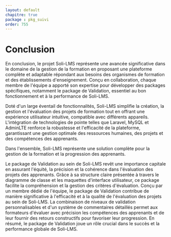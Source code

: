 ```yaml
---
layout: default
chapitre: true
package : pkg_suivi
order: 755
---
```


# Conclusion

En conclusion, le projet Soli-LMS représente une avancée significative dans le domaine de la gestion de la formation en proposant une plateforme complète et adaptable répondant aux besoins des organismes de formation et des établissements d'enseignement. Conçu en collaboration, chaque membre de l'équipe a apporté son expertise pour développer des packages spécifiques, notamment le package de Validation, essentiel au bon fonctionnement et à la performance de Soli-LMS.

Doté d'un large éventail de fonctionnalités, Soli-LMS simplifie la création, la gestion et l'évaluation des projets de formation tout en offrant une expérience utilisateur intuitive, compatible avec différents appareils. L'intégration de technologies de pointe telles que Laravel, MySQL et AdminLTE renforce la robustesse et l'efficacité de la plateforme, garantissant une gestion optimale des ressources humaines, des projets et des compétences des apprenants.

Dans l'ensemble, Soli-LMS représente une solution complète pour la gestion de la formation et la progression des apprenants.

Le package de Validation au sein de Soli-LMS revêt une importance capitale en assurant l'équité, la précision et la cohérence dans l'évaluation des projets des apprenants. Grâce à sa structure claire présentée à travers le diagramme de classe et les maquettes d'interface utilisateur, ce package facilite la compréhension et la gestion des critères d'évaluation. Conçu par un membre dédié de l'équipe, le package de Validation contribue de manière significative à l'efficacité et à la qualité de l'évaluation des projets au sein de Soli-LMS. La combinaison de niveaux de validation personnalisables et d'un système de commentaires détaillés permet aux formateurs d'évaluer avec précision les compétences des apprenants et de leur fournir des retours constructifs pour favoriser leur progression. En résumé, le package de Validation joue un rôle crucial dans le succès et la performance globale de Soli-LMS.
